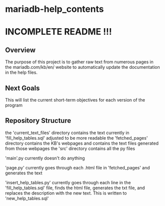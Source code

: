# mariadb-help_contents

# INCOMPLETE README !!!

## Overview
The purpose of this project is to gather raw text from numerous pages in the mariadb.com/kb/en/ website to automatically update the documentation in the help files. 

## Next Goals
This will list the current short-term objectives for each version of the program 

## Repository Structure

the 'current_text_files' directory contains the text currently in 'fill_help_tables.sql' adjusted to be more readable
the 'fetched_pages' directory contains the KB's webpages and contains the text files generated from those webpages
the 'src' directory contains all the py files

'main'.py currently doesn't do anything

'page.py' currently goes through each .html file in 'fetched_pages' and generates the text

'insert_help_tables.py' currently goes through each line in the 'fill_help_tables.sql' file, finds the html file, generates the txt file, and replaces the description with the new text. This is written to 'new_help_tables.sql'